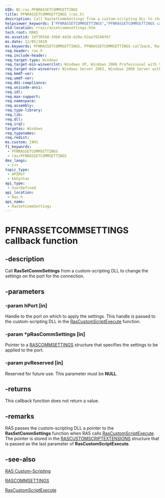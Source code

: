 ```yaml
---
UID: NC:ras.PFNRASSETCOMMSETTINGS
title: PFNRASSETCOMMSETTINGS (ras.h)
description: Call RasSetCommSettings from a custom-scripting DLL to change the settings on the port for the connection.
helpviewer_keywords: ["PFNRASSETCOMMSETTINGS","PFNRASSETCOMMSETTINGS callback","RasSetCommSettings","RasSetCommSettings callback function [RAS]","_ras_rassetcommsettings","ras/RasSetCommSettings","rras.rassetcommsettings"]
old-location: rras\rassetcommsettings.htm
tech.root: RRAS
ms.assetid: 1df305b8-39b0-4426-b20a-62aa79240f67
ms.date: 12/05/2018
ms.keywords: PFNRASSETCOMMSETTINGS, PFNRASSETCOMMSETTINGS callback, RasSetCommSettings, RasSetCommSettings callback function [RAS], _ras_rassetcommsettings, ras/RasSetCommSettings, rras.rassetcommsettings
req.header: ras.h
req.include-header: 
req.target-type: Windows
req.target-min-winverclnt: Windows XP, Windows 2000 Professional with SP2 [desktop apps only]
req.target-min-winversvr: Windows Server 2003, Windows 2000 Server with SP2 [desktop apps only]
req.kmdf-ver: 
req.umdf-ver: 
req.ddi-compliance: 
req.unicode-ansi: 
req.idl: 
req.max-support: 
req.namespace: 
req.assembly: 
req.type-library: 
req.lib: 
req.dll: 
req.irql: 
targetos: Windows
req.typenames: 
req.redist: 
ms.custom: 19H1
f1_keywords:
 - PFNRASSETCOMMSETTINGS
 - ras/PFNRASSETCOMMSETTINGS
dev_langs:
 - c++
topic_type:
 - APIRef
 - kbSyntax
api_type:
 - UserDefined
api_location:
 - Ras.h
api_name:
 - RasSetCommSettings
---
```


# PFNRASSETCOMMSETTINGS callback function


## -description

Call 
<b>RasSetCommSettings</b> from a custom-scripting DLL to change the settings on the port for the connection.

## -parameters

### -param hPort [in]

Handle to the port on which to apply the settings. This handle is passed to the custom-scripting DLL in the 
<a href="https://docs.microsoft.com/windows/desktop/api/ras/nc-ras-rascustomscriptexecutefn">RasCustomScriptExecute</a> function.

### -param *pRasCommSettings [in]

Pointer to a 
<a href="https://docs.microsoft.com/previous-versions/windows/desktop/legacy/aa376724(v=vs.85)">RASCOMMSETTINGS</a> structure that specifies the settings to be applied to the port.

### -param pvReserved [in]

Reserved for future use. This parameter must be <b>NULL</b>.

## -returns

This callback function does not return a value.

## -remarks

RAS passes the custom-scripting DLL a pointer to the 
<b>RasSetCommSettings</b> function when RAS calls 
<a href="https://docs.microsoft.com/windows/desktop/api/ras/nc-ras-rascustomscriptexecutefn">RasCustomScriptExecute</a>. The pointer is stored in the 
<a href="https://docs.microsoft.com/previous-versions/windows/desktop/legacy/aa376738(v=vs.85)">RASCUSTOMSCRIPTEXTENSIONS</a> structure that is passed as the last parameter of 
<b>RasCustomScriptExecute</b>.

## -see-also

<a href="https://docs.microsoft.com/windows/desktop/RRAS/ras-custom-scripting">RAS Custom-Scripting</a>



<a href="https://docs.microsoft.com/previous-versions/windows/desktop/legacy/aa376724(v=vs.85)">RASCOMMSETTINGS</a>



<a href="https://docs.microsoft.com/windows/desktop/api/ras/nc-ras-rascustomscriptexecutefn">RasCustomScriptExecute</a>

